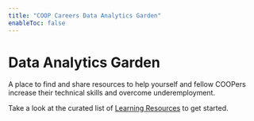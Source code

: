 ```yaml
---
title: "COOP Careers Data Analytics Garden"
enableToc: false
---
```


# Data Analytics Garden

A place to find and share resources to help yourself and fellow COOPers increase their technical skills and overcome underemployment.

Take a look at the curated list of [Learning Resources](LearningResources.md) to get started.